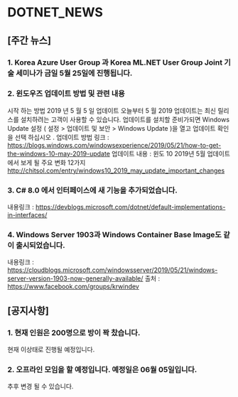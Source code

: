 # DOTNET_NEWS

## [주간 뉴스]

### 1. Korea Azure User Group 과 Korea ML.NET User Group Joint 기술 세미나가 금일 5월 25일에 진행됩니다.

### 2. 윈도우즈 업데이트 방법 및 관련 내용
시작 하는 방법 2019 년 5 월 5 일 업데이트 오늘부터 5 월 2019 업데이트는 최신 릴리스를 설치하려는 고객이 사용할 수 있습니다.
업데이트를 설치할 준비가되면 Windows Update 설정 ( 설정 > 업데이트 및 보안 > Windows Update )을 열고 업데이트 확인을 선택 하십시오 .
업데이트 방법 링크 : https://blogs.windows.com/windowsexperience/2019/05/21/how-to-get-the-windows-10-may-2019-update
업데이트 내용 : 윈도 10 2019년 5월 업데이트에서 보게 될 주요 변화 12가지
http://chitsol.com/entry/windows10_2019_may_update_important_changes

### 3. C# 8.0 에서 인터페이스에 새 기능을 추가되었습니다.
내용링크 : https://devblogs.microsoft.com/dotnet/default-implementations-in-interfaces/

### 4. Windows Server 1903과 Windows Container Base Image도 같이 출시되었습니다.
내용링크 : https://cloudblogs.microsoft.com/windowsserver/2019/05/21/windows-server-version-1903-now-generally-available/
출처 : https://www.facebook.com/groups/krwindev

## [공지사항]
### 1. 현재 인원은 200명으로 방이 꽉 찼습니다.
현재 이상태로 진행될 예정입니다.

### 2. 오프라인 모임을 할 예정입니다. 예정일은 06월 05일입니다.
추후 변경 될 수 있습니다.



